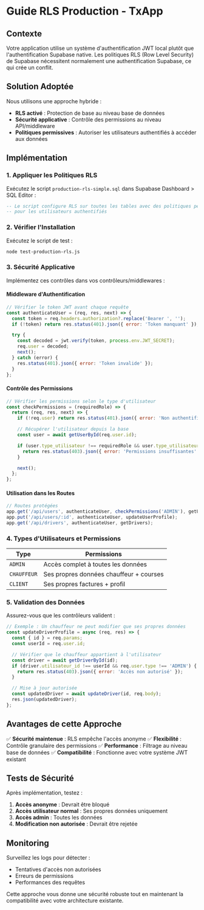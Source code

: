 # Guide RLS Production - TxApp

## Contexte
Votre application utilise un système d'authentification JWT local plutôt que l'authentification Supabase native. Les politiques RLS (Row Level Security) de Supabase nécessitent normalement une authentification Supabase, ce qui crée un conflit.

## Solution Adoptée
Nous utilisons une approche hybride :
- **RLS activé** : Protection de base au niveau base de données
- **Sécurité applicative** : Contrôle des permissions au niveau API/middleware
- **Politiques permissives** : Autoriser les utilisateurs authentifiés à accéder aux données

## Implémentation

### 1. Appliquer les Politiques RLS

Exécutez le script `production-rls-simple.sql` dans Supabase Dashboard > SQL Editor :

```sql
-- Le script configure RLS sur toutes les tables avec des politiques permissives
-- pour les utilisateurs authentifiés
```

### 2. Vérifier l'Installation

Exécutez le script de test :
```bash
node test-production-rls.js
```

### 3. Sécurité Applicative

Implémentez ces contrôles dans vos contrôleurs/middlewares :

#### Middleware d'Authentification
```javascript
// Vérifier le token JWT avant chaque requête
const authenticateUser = (req, res, next) => {
  const token = req.headers.authorization?.replace('Bearer ', '');
  if (!token) return res.status(401).json({ error: 'Token manquant' });

  try {
    const decoded = jwt.verify(token, process.env.JWT_SECRET);
    req.user = decoded;
    next();
  } catch (error) {
    res.status(401).json({ error: 'Token invalide' });
  }
};
```

#### Contrôle des Permissions
```javascript
// Vérifier les permissions selon le type d'utilisateur
const checkPermissions = (requiredRole) => {
  return (req, res, next) => {
    if (!req.user) return res.status(401).json({ error: 'Non authentifié' });

    // Récupérer l'utilisateur depuis la base
    const user = await getUserById(req.user.id);

    if (user.type_utilisateur !== requiredRole && user.type_utilisateur !== 'ADMIN') {
      return res.status(403).json({ error: 'Permissions insuffisantes' });
    }

    next();
  };
};
```

#### Utilisation dans les Routes
```javascript
// Routes protégées
app.get('/api/users', authenticateUser, checkPermissions('ADMIN'), getUsers);
app.put('/api/users/:id', authenticateUser, updateUserProfile);
app.get('/api/drivers', authenticateUser, getDrivers);
```

### 4. Types d'Utilisateurs et Permissions

| Type | Permissions |
|------|-------------|
| `ADMIN` | Accès complet à toutes les données |
| `CHAUFFEUR` | Ses propres données chauffeur + courses |
| `CLIENT` | Ses propres factures + profil |

### 5. Validation des Données

Assurez-vous que les contrôleurs valident :

```javascript
// Exemple : Un chauffeur ne peut modifier que ses propres données
const updateDriverProfile = async (req, res) => {
  const { id } = req.params;
  const userId = req.user.id;

  // Vérifier que le chauffeur appartient à l'utilisateur
  const driver = await getDriverById(id);
  if (driver.utilisateur_id !== userId && req.user.type !== 'ADMIN') {
    return res.status(403).json({ error: 'Accès non autorisé' });
  }

  // Mise à jour autorisée
  const updatedDriver = await updateDriver(id, req.body);
  res.json(updatedDriver);
};
```

## Avantages de cette Approche

✅ **Sécurité maintenue** : RLS empêche l'accès anonyme
✅ **Flexibilité** : Contrôle granulaire des permissions
✅ **Performance** : Filtrage au niveau base de données
✅ **Compatibilité** : Fonctionne avec votre système JWT existant

## Tests de Sécurité

Après implémentation, testez :

1. **Accès anonyme** : Devrait être bloqué
2. **Accès utilisateur normal** : Ses propres données uniquement
3. **Accès admin** : Toutes les données
4. **Modification non autorisée** : Devrait être rejetée

## Monitoring

Surveillez les logs pour détecter :
- Tentatives d'accès non autorisées
- Erreurs de permissions
- Performances des requêtes

Cette approche vous donne une sécurité robuste tout en maintenant la compatibilité avec votre architecture existante.